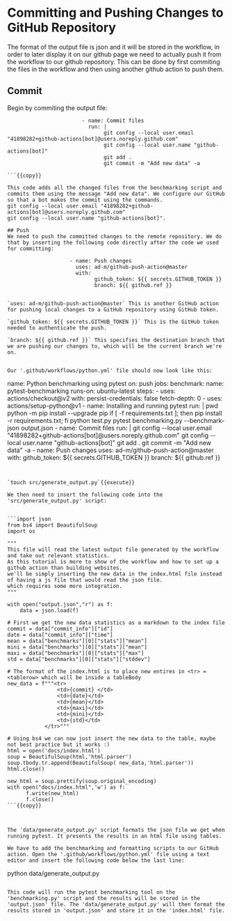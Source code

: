 # Committing and Pushing Changes to GitHub Repository

The format of the output file is json and it will be stored in the workflow, in order to later display it on our github page we need to actually push it from the workflow to our github repository. This can be done by first commiting the files in the workflow and then using another github action to push them.

## Commit
Begin by commiting the output file:
```
                        - name: Commit files
                          run: |
                               git config --local user.email "41898282+github-actions[bot]@users.noreply.github.com"
                               git config --local user.name "github-actions[bot]"
                               git add .
                               git commit -m "Add new data" -a

```{{copy}}

This code adds all the changed files from the benchmarking script and commits them using the message "Add new data". We configure our GitHub so that a bot makes the commit using the commands.  
git config --local user.email "41898282+github-actions[bot]@users.noreply.github.com"
git config --local user.name "github-actions[bot]".

## Push
We need to push the committed changes to the remote repository. We do that by inserting the following code directly after the code we used for committing:

```
                        - name: Push changes
                          uses: ad-m/github-push-action@master
                          with:
                                github_token: ${{ secrets.GITHUB_TOKEN }}
                                branch: ${{ github.ref }} 
```{{copy}}

`uses: ad-m/github-push-action@master` This is another GitHub action for pushing local changes to a GitHub repository using GitHub token.

`github_token: ${{ secrets.GITHUB_TOKEN }}` This is the GitHub token needed to authenticate the push.

`branch: ${{ github.ref }}` This specifies the destination branch that we are pushing our changes to, which will be the current branch we're on.


Our '.github/workflows/python.yml' file should now look like this:

```
name: Python benchmarking using pytest
on: push
jobs:
        benchmark:
                name: pytest-benchmarking
                runs-on: ubuntu-latest
                steps:
                        - uses: actions/checkout@v2
                          with:
                                persist-credentials: false
                                fetch-depth: 0 
                        - uses: actions/setup-python@v1
                        - name: Installing and running pytest
                          run: |
                                pwd
                                python -m pip install --upgrade pip
                                if [ -f requirements.txt ]; 
                                then pip install -r requirements.txt; fi
                                python test.py
                                pytest benchmarking.py --benchmark-json output.json
                        - name: Commit files
                          run: |
                               git config --local user.email "41898282+github-actions[bot]@users.noreply.github.com"
                               git config --local user.name "github-actions[bot]"
                               git add .
                               git commit -m "Add new data" -a
                        - name: Push changes
                          uses: ad-m/github-push-action@master
                          with:
                                github_token: ${{ secrets.GITHUB_TOKEN }}
                                branch: ${{ github.ref }} 
```{{copy}}


`touch src/generate_output.py`{{execute}}

We then need to insert the following code into the 'src/generate_output.py' script:


```import json
from bs4 import BeautifulSoup
import os

"""
This file will read the latest output file generated by the workflow and take out relevant statistics.
As this tutorial is more to show of the workflow and how to set up a github action than building websites,
we'll be simply inserting the new data in the index.html file instead of having a js file that would read the json file.
which requires some more integration.
"""

with open("output.json","r") as f: 
    data = json.load(f)

# First we get the new data statistics as a markdown to the index file
commit = data["commit_info"]["id"]
date = data["commit_info"]["time"]
mean = data["benchmarks"][0]["stats"]["mean"]
mini = data["benchmarks"][0]["stats"]["mean"]
maxi = data["benchmarks"][0]["stats"]["max"]
std = data["benchmarks"][0]["stats"]["stddev"]

# The format of the index.html is to place new entires in <tr> = <tablerow> which will be inside a tableBody
new_data = f"""<tr>
                <td>{commit} </td>
                <td>{date}</td>
                <td>{mean}</td>
                <td>{maxi}</td>
                <td>{mini}</td>
                <td>{std}</td>
            </tr>"""

# Using bs4 we can now just insert the new data to the table, maybe not best practice but it works :)
html = open('docs/index.html')
soup = BeautifulSoup(html,'html.parser')
soup.tbody.tr.append(BeautifulSoup( new_data,'html.parser'))
html.close()

new_html = soup.prettify(soup.original_encoding)
with open("docs/index.html",'w') as f:
      f.write(new_html)
      f.close()
```{{copy}}



The 'data/generate_output.py' script formats the json file we get when running pytest. It presents the results in an html file using tables. 

We have to add the benchmarking and formatting scripts to our GitHub action. Open the '.github/workflows/python.yml' file using a text editor and insert the following code below the last line:

```
python data/generate_output.py
```{{copy}}

This code will run the pytest benchmarking tool on the 'benchmarking.py' script and the results will be stored in the 'output.json' file. The 'data/generate_output.py' will then format the results stored in 'output.json' and store it in the 'index.html' file. 
